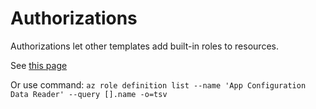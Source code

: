 # Authorizations

Authorizations let other templates add built-in roles to resources.

See [this page](https://docs.microsoft.com/en-us/azure/role-based-access-control/built-in-roles)

Or use command:
`az role definition list --name 'App Configuration Data Reader' --query [].name -o=tsv`
